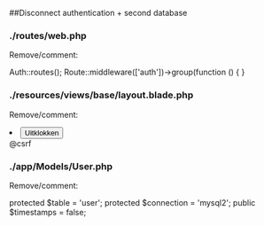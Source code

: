 ##Disconnect authentication + second database

### ./routes/web.php
Remove/comment:

Auth::routes();
Route::middleware(['auth'])->group(function () {
}

### ./resources/views/base/layout.blade.php
Remove/comment:
<li>
    <button class="btn btn_squar btn_red" formaction="{{route('logout')}}"
    onclick="event.preventDefault();
    document.getElementById('logout-form').submit();">
        <i class="far fa-clock icon"></i>
        Uitklokken
    </button>
</li>
<form id="logout-form" action="{{ route('logout') }}" method="POST">
    @csrf
</form>

### ./app/Models/User.php
Remove/comment:

protected $table = 'user';
protected $connection = 'mysql2';
public $timestamps = false;

